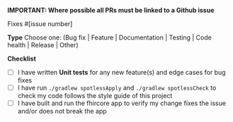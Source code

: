**IMPORTANT: Where possible all PRs must be linked to a Github issue**

Fixes #[issue number] 

**Type**
Choose one: (Bug fix | Feature | Documentation | Testing | Code health | Release | Other) 

**Checklist**
- [ ] I have written **Unit tests** for any new feature(s) and edge cases for bug fixes
- [ ] I have run `./gradlew spotlessApply` and `./gradlew spotlessCheck` to check my code follows the style guide of this project 
- [ ] I have built and run the fhircore app to verify my change fixes the issue and/or does not break the app
